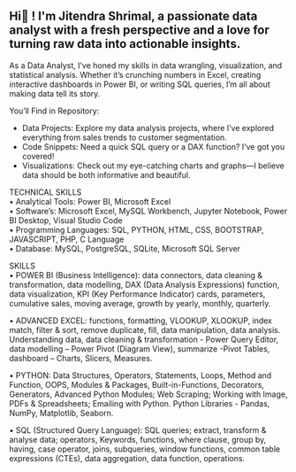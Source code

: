 ## Hi👋 ! I'm Jitendra Shrimal, a passionate data analyst with a fresh perspective and a love for turning raw data into actionable insights. 
As a Data Analyst, I’ve honed my skills in data wrangling, visualization, and statistical analysis. Whether it’s crunching numbers in Excel, creating interactive dashboards in Power BI, or writing SQL queries, I’m all about making data tell its story.

You’ll Find in Repository: </br>
- Data Projects: Explore my data analysis projects, where I’ve explored everything from sales trends to customer segmentation. </br>
- Code Snippets: Need a quick SQL query or a DAX function? I’ve got you covered! </br>
- Visualizations: Check out my eye-catching charts and graphs—I believe data should be both informative and beautiful.

TECHNICAL SKILLS </br>
•	Analytical Tools: Power BI, Microsoft Excel </br>
•	Software’s: Microsoft Excel, MySQL Workbench, Jupyter Notebook, Power BI Desktop, Visual Studio Code </br>
•	Programming Languages: SQL, PYTHON, HTML, CSS, BOOTSTRAP, JAVASCRIPT, PHP, C Language </br>
•	Database: MySQL, PostgreSQL, SQLite, Microsoft SQL Server 

SKILLS </br>
•	POWER BI (Business Intelligence): data connectors, data cleaning & transformation, data modelling, DAX (Data Analysis Expressions) function, data visualization, KPI (Key Performance Indicator) cards, parameters, cumulative sales, moving average, growth by yearly, monthly, quarterly. 

•	ADVANCED EXCEL: functions, formatting, VLOOKUP, XLOOKUP, index match, filter & sort, remove duplicate, fill, data manipulation, data analysis. Understanding data, data cleaning & transformation - Power Query Editor, data modelling – Power Pivot (Diagram View), summarize -Pivot Tables, dashboard – Charts, Slicers, Measures. 

•	PYTHON: Data Structures, Operators, Statements, Loops, Method and Function, OOPS, Modules & Packages, Built-in-Functions, Decorators, Generators, Advanced Python Modules; Web Scraping; Working with Image, PDFs & Spreadsheets; Emailing with Python. Python Libraries - Pandas, NumPy, Matplotlib, Seaborn. 

•	SQL (Structured Query Language): SQL queries; extract, transform & analyse data; operators, Keywords, functions, where clause, group by, having, case operator, joins, subqueries, window functions, common table expressions (CTEs), data aggregation, data function, operations.


<!--
**jitendrashrimal/jitendrashrimal** is a ✨ _special_ ✨ repository because its `README.md` (this file) appears on your GitHub profile.

Here are some ideas to get you started:

- 🔭 I’m currently working on ...
- 🌱 I’m currently learning ...
- 👯 I’m looking to collaborate on ...
- 🤔 I’m looking for help with ...
- 💬 Ask me about ...
- 📫 How to reach me: ...
- 😄 Pronouns: ...
- ⚡ Fun fact: ...
-->
